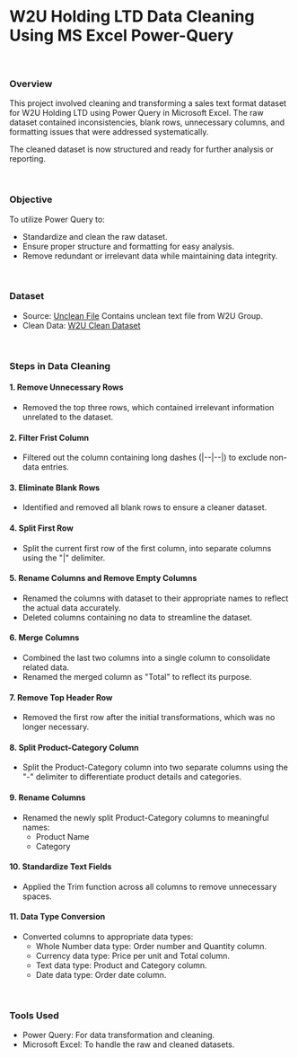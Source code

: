 # W2U Holding LTD Data Cleaning Using MS Excel Power-Query

<br>

### Overview
This project involved cleaning and transforming a sales text format dataset for W2U Holding LTD using Power Query in Microsoft Excel. The raw dataset contained inconsistencies, blank rows, unnecessary columns, and formatting issues that were addressed systematically.

The cleaned dataset is now structured and ready for further analysis or reporting.

<BR>

### Objective
To utilize Power Query to:

- Standardize and clean the raw dataset.
- Ensure proper structure and formatting for easy analysis.
- Remove redundant or irrelevant data while maintaining data integrity.

<br>
  
### Dataset
- Source: [Unclean File](https://drive.google.com/file/d/1OvxqjlIN0tCLduibVk2YEs5vnPAGAQPc/view?usp=sharing) Contains unclean text file from W2U Group.
- Clean Data: [W2U Clean Dataset](https://docs.google.com/spreadsheets/d/15sPaC9LjVSF1BoKvpwemtXbiqDOKsnPm/edit?usp=sharing&ouid=100554781607807743501&rtpof=true&sd=true)

<BR>

### Steps in Data Cleaning
#### 1. Remove Unnecessary Rows
- Removed the top three rows, which contained irrelevant information unrelated to the dataset.
#### 2. Filter Frist Column
- Filtered out the column containing long dashes (|--|--|) to exclude non-data entries.
#### 3. Eliminate Blank Rows
- Identified and removed all blank rows to ensure a cleaner dataset.
#### 4. Split First Row
- Split the current first row of the first column, into separate columns using the "|" delimiter.
#### 5. Rename Columns and Remove Empty Columns
- Renamed the columns with dataset to their appropriate names to reflect the actual data accurately.
- Deleted columns containing no data to streamline the dataset.
#### 6. Merge Columns
- Combined the last two columns into a single column to consolidate related data.
- Renamed the merged column as "Total" to reflect its purpose.
#### 7. Remove Top Header Row
- Removed the first row after the initial transformations, which was no longer necessary.
#### 8. Split Product-Category Column
- Split the Product-Category column into two separate columns using the "-" delimiter to differentiate product details and categories.
#### 9. Rename Columns
- Renamed the newly split Product-Category columns to meaningful names:
  - Product Name
  - Category
#### 10. Standardize Text Fields
- Applied the Trim function across all columns to remove unnecessary spaces.
#### 11. Data Type Conversion
- Converted columns to appropriate data types:
  - Whole Number data type: Order number and Quantity column.
  - Currency data type: Price per unit and Total column.
  - Text data type: Product and Category column.
  - Date data type: Order date column.

<br>

### Tools Used
- Power Query: For data transformation and cleaning.
- Microsoft Excel: To handle the raw and cleaned datasets.
